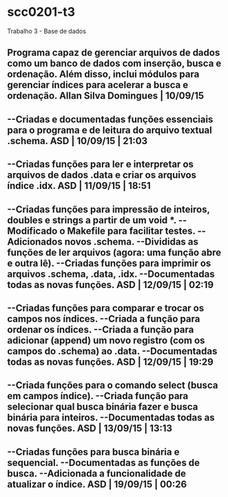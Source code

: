 # scc0201-t3
Trabalho 3 - Base de dados

Programa capaz de gerenciar arquivos de dados como um banco de dados com inserção, busca e ordenação.
Além disso, inclui módulos para gerenciar índices para acelerar a busca e ordenação. 
Allan Silva Domingues | 10/09/15
---------------------------------------------------------------------------------------------------------
--Criadas e documentadas funções essenciais para o programa e de leitura do arquivo textual .schema.
ASD | 10/09/15 | 21:03
---------------------------------------------------------------------------------------------------------
--Criadas funções para ler e interpretar os arquivos de dados .data e criar os arquivos índice .idx.
ASD | 11/09/15 | 18:51
---------------------------------------------------------------------------------------------------------
--Criadas funções para impressão de inteiros, doubles e strings a partir de um void \*.
--Modificado o Makefile para facilitar testes.
--Adicionados novos .schema.
--Divididas as funções de ler arquivos (agora: uma função abre e outra lê).
--Criadas funções para imprimir os arquivos .schema, .data, .idx.
--Documentadas todas as novas funções.
ASD | 12/09/15 | 02:19
---------------------------------------------------------------------------------------------------------
--Criadas funções para comparar e trocar os campos nos índices.
--Criada a função para ordenar os índices.
--Criada a função para adicionar (append) um novo registro (com os campos do .schema) ao .data.
--Documentadas todas as novas funções.
ASD | 12/09/15 | 19:29
---------------------------------------------------------------------------------------------------------
--Criada funções para o comando select (busca em campos índice).
--Criada função para selecionar qual busca binária fazer e busca binária para inteiros.
--Documentadas todas as novas funções.
ASD | 13/09/15 | 13:13
---------------------------------------------------------------------------------------------------------
--Criadas funções para busca binária e sequencial.
--Documentadas as funções de busca.
--Adicionada a funcionalidade de atualizar o índice.
ASD | 19/09/15 | 00:26
---------------------------------------------------------------------------------------------------------
